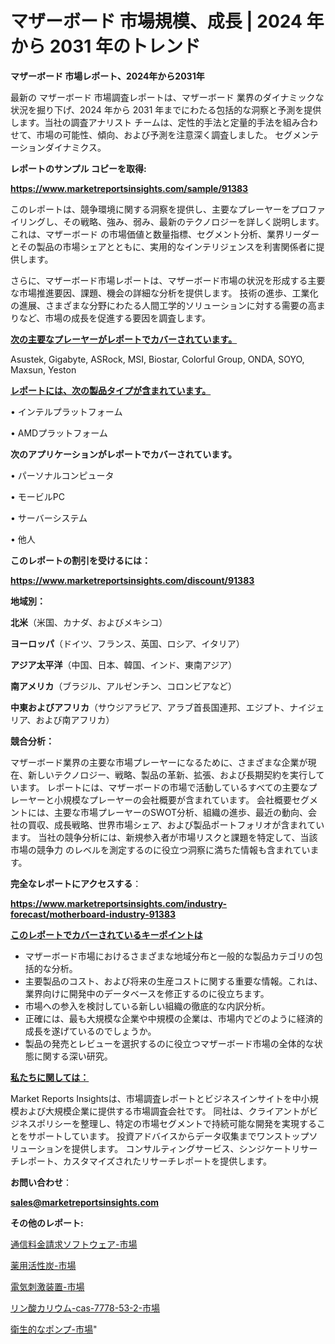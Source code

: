 # マザーボード 市場規模、成長 | 2024 年から 2031 年のトレンド

<strong>マザーボード 市場レポート、2024年から2031年</strong>

最新の マザーボード 市場調査レポートは、マザーボード 業界のダイナミックな状況を掘り下げ、2024 年から 2031 年までにわたる包括的な洞察と予測を提供します。当社の調査アナリスト チームは、定性的手法と定量的手法を組み合わせて、市場の可能性、傾向、および予測を注意深く調査しました。 セグメンテーションダイナミクス。



<strong>レポートのサンプル コピーを取得:</strong> <a href=https://www.marketreportsinsights.com/sample/91383>

<strong><u>https://www.marketreportsinsights.com/sample/91383</u></strong></a>

このレポートは、競争環境に関する洞察を提供し、主要なプレーヤーをプロファイリングし、その戦略、強み、弱み、最新のテクノロジーを詳しく説明します。 これは、マザーボード の市場価値と数量指標、セグメント分析、業界リーダーとその製品の市場シェアとともに、実用的なインテリジェンスを利害関係者に提供します。

さらに、マザーボード市場レポートは、マザーボード市場の状況を形成する主要な市場推進要因、課題、機会の詳細な分析を提供します。 技術の進歩、工業化の進展、さまざまな分野にわたる人間工学的ソリューションに対する需要の高まりなど、市場の成長を促進する要因を調査します。



<strong><u>次の主要なプレーヤーがレポートでカバーされています。</u></strong>

Asustek, Gigabyte, ASRock, MSI, Biostar, Colorful Group, ONDA, SOYO, Maxsun, Yeston



<strong><u><b>レポートには、次の製品タイプが含まれています。</b></u></strong>

• インテルプラットフォーム

• AMDプラットフォーム



<strong><b>次のアプリケーションがレポートでカバーされています。</b></strong>

• パーソナルコンピュータ

• モービルPC

• サーバーシステム

• 他人



<strong><b>このレポートの割引を受けるには：</b></strong><a href=https://www.marketreportsinsights.com/discount/91383>

<strong><u>https://www.marketreportsinsights.com/discount/91383</u></strong></a>



<strong>地域別：</strong>



<strong>北米</strong>（米国、カナダ、およびメキシコ）



<strong>ヨーロッパ</strong>（ドイツ、フランス、英国、ロシア、イタリア）



<strong>アジア太平洋</strong>（中国、日本、韓国、インド、東南アジア）



<strong>南アメリカ</strong>（ブラジル、アルゼンチン、コロンビアなど）



<strong>中東およびアフリカ</strong>（サウジアラビア、アラブ首長国連邦、エジプト、ナイジェリア、および南アフリカ）



<strong>競合分析：</strong>

マザーボード業界の主要な市場プレーヤーになるために、さまざまな企業が現在、新しいテクノロジー、戦略、製品の革新、拡張、および長期契約を実行しています。 レポートには、マザーボードの市場で活動しているすべての主要なプレーヤーと小規模なプレーヤーの会社概要が含まれています。 会社概要セグメントには、主要な市場プレーヤーのSWOT分析、組織の進歩、最近の動向、会社の買収、成長戦略、世界市場シェア、および製品ポートフォリオが含まれています。 当社の競争分析には、新規参入者が市場リスクと課題を特定して、当該市場の競争力 のレベルを測定するのに役立つ洞察に満ちた情報も含まれています。



<strong>完全なレポートにアクセスする</strong>：

<a href=https://www.marketreportsinsights.com/industry-forecast/motherboard-industry-91383>

<strong><u>https://www.marketreportsinsights.com/industry-forecast/motherboard-industry-91383</u></strong></a>



<strong><u><b>このレポートでカバーされているキーポイントは</b></u></strong>
<ul>
  <li>マザーボード市場におけるさまざまな地域分布と一般的な製品カテゴリの包括的な分析。</li>
  <li>主要製品のコスト、および将来の生産コストに関する重要な情報。これは、業界向けに開発中のデータベースを修正するのに役立ちます。</li>
  <li>市場への参入を検討している新しい組織の徹底的な内訳分析。</li>
  <li>正確には、最も大規模な企業や中規模の企業は、市場内でどのように経済的成長を遂げているのでしょうか。</li>
  <li>製品の発売とレビューを選択するのに役立つマザーボード市場の全体的な状態に関する深い研究。</li>
</ul>


<strong><u><b>私たちに関しては：</b></u></strong>

Market Reports Insightsは、市場調査レポートとビジネスインサイトを中小規模および大規模企業に提供する市場調査会社です。 同社は、クライアントがビジネスポリシーを整理し、特定の市場セグメントで持続可能な開発を実現することをサポートしています。 投資アドバイスからデータ収集までワンストップソリューションを提供します。 コンサルティングサービス、シンジケートリサーチレポート、カスタマイズされたリサーチレポートを提供します。



<strong><b>お問い合わせ</b></strong>：

<a href=mailto:sales@marketreportsinsights.com>

<strong><u>sales@marketreportsinsights.com</u></strong></a>



<strong>その他のレポート:</strong>

<a href=https://www.linkedin.com/pulse/通信料金請求ソフトウェア-市場-2023-総合分析と事業成長戦略-2030-tl9zf/>通信料金請求ソフトウェア-市場</a>

<a href=https://www.linkedin.com/pulse/薬用活性炭-市場-2023-年のダイナミクスとビジネストレンド-2030-pr-news-hub-ytpnf/>薬用活性炭-市場</a>

<a href=https://www.linkedin.com/pulse/電気刺激装置-市場-2023-推進要因と成長機会-2030-consumer-connection-collective-360-13p3f/>電気刺激装置-市場</a>

<a href=https://www.linkedin.com/pulse/リン酸カリウム-cas-7778-53-2-市場-2023-収益と成長ドライバー-kgrif/>リン酸カリウム-cas-7778-53-2-市場</a>

<a href=https://www.linkedin.com/pulse/衛生的なポンプ-市場-2023-総合分析と事業成長戦略-2030-pr-news-hub-fongf/>衛生的なポンプ-市場</a>"
